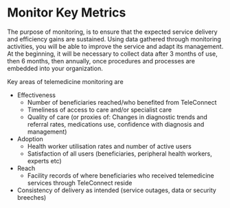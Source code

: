 # Monitor Key Metrics

The purpose of monitoring, is to ensure that the expected service delivery and efficiency gains are sustained. Using data gathered through monitoring activities, you will be able to improve the service and adapt its management. At the beginning, it will be necessary to collect data after 3 months of use, then 6 months, then annually, once procedures and processes are embedded into your organization.

Key areas of telemedicine monitoring are&#x20;

* Effectiveness
  * Number of beneficiaries reached/who benefited from TeleConnect
  * Timeliness of access to care and/or specialist care
  * Quality of care (or proxies of: Changes in diagnostic trends and referral rates, medications use, confidence with diagnosis and management)
* Adoption
  * Health worker utilisation rates and number of active users
  * Satisfaction of all users (beneficiaries, peripheral health workers, experts etc)
* Reach
  * Facility records of where beneficiaries who received telemedicine services through TeleConnect reside
* Consistency of delivery as intended (service outages, data or security breeches)

